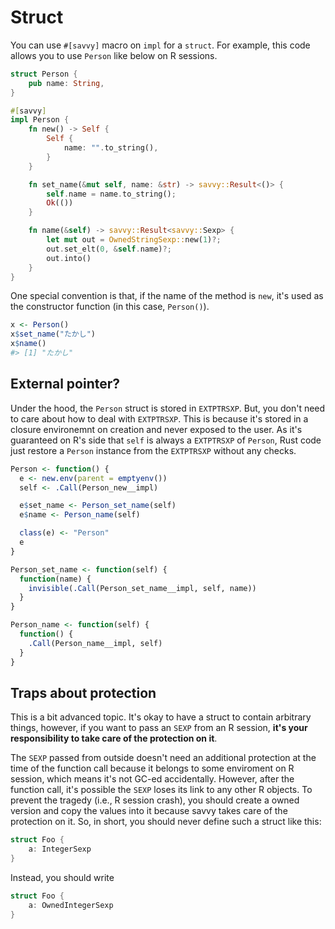 # Struct

You can use `#[savvy]` macro on `impl` for a `struct`. For example, this code
allows you to use `Person` like below on R sessions.

```rust
struct Person {
    pub name: String,
}

#[savvy]
impl Person {
    fn new() -> Self {
        Self {
            name: "".to_string(),
        }
    }

    fn set_name(&mut self, name: &str) -> savvy::Result<()> {
        self.name = name.to_string();
        Ok(())
    }

    fn name(&self) -> savvy::Result<savvy::Sexp> {
        let mut out = OwnedStringSexp::new(1)?;
        out.set_elt(0, &self.name)?;
        out.into()
    }
}
```

One special convention is that, if the name of the method is `new`, it's used as
the constructor function (in this case, `Person()`).

```r
x <- Person()
x$set_name("たかし")
x$name()
#> [1] "たかし"
```

## External pointer?

Under the hood, the `Person` struct is stored in `EXTPTRSXP`. But, you don't
need to care about how to deal with `EXTPTRSXP`. This is because it's stored in
a closure environemnt on creation and never exposed to the user. As it's
guaranteed on R's side that `self` is always a `EXTPTRSXP` of `Person`, Rust
code just restore a `Person` instance from the `EXTPTRSXP` without any checks.

```r
Person <- function() {
  e <- new.env(parent = emptyenv())
  self <- .Call(Person_new__impl)

  e$set_name <- Person_set_name(self)
  e$name <- Person_name(self)

  class(e) <- "Person"
  e
}

Person_set_name <- function(self) {
  function(name) {
    invisible(.Call(Person_set_name__impl, self, name))
  }
}

Person_name <- function(self) {
  function() {
    .Call(Person_name__impl, self)
  }
}
```

## Traps about protection

This is a bit advanced topic. It's okay to have a struct to contain arbitrary
things, however, if you want to pass an `SEXP` from an R session, **it's your
responsibility to take care of the protection on it**.

The `SEXP` passed from outside doesn't need an additional protection at the time
of the function call because it belongs to some enviroment on R session, which
means it's not GC-ed accidentally. However, after the function call, it's
possible the `SEXP` loses its link to any other R objects. To prevent the
tragedy (i.e., R session crash), you should create a owned version and copy the
values into it because savvy takes care of the protection on it. So, in short,
you should never define such a struct like this:

```rust
struct Foo {
    a: IntegerSexp
}
```

Instead, you should write

```rust
struct Foo {
    a: OwnedIntegerSexp
}
```
